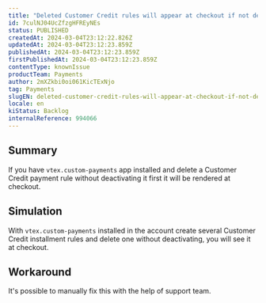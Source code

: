 ```yaml
---
title: "Deleted Customer Credit rules will appear at checkout if not deactivated previously"
id: 7culNJ04UcZfzgHFREyNEs
status: PUBLISHED
createdAt: 2024-03-04T23:12:22.826Z
updatedAt: 2024-03-04T23:12:23.859Z
publishedAt: 2024-03-04T23:12:23.859Z
firstPublishedAt: 2024-03-04T23:12:23.859Z
contentType: knownIssue
productTeam: Payments
author: 2mXZkbi0oi061KicTExNjo
tag: Payments
slugEN: deleted-customer-credit-rules-will-appear-at-checkout-if-not-deactivated-previously
locale: en
kiStatus: Backlog
internalReference: 994066
---
```


## Summary


If you have `vtex.custom-payments` app installed and delete a Customer Credit payment rule without deactivating it first it will be rendered at checkout.


##

## Simulation


With `vtex.custom-payments` installed in the account create several Customer Credit installment rules and delete one without deactivating, you will see it at checkout.


##

## Workaround


It's possible to manually fix this with the help of support team.




